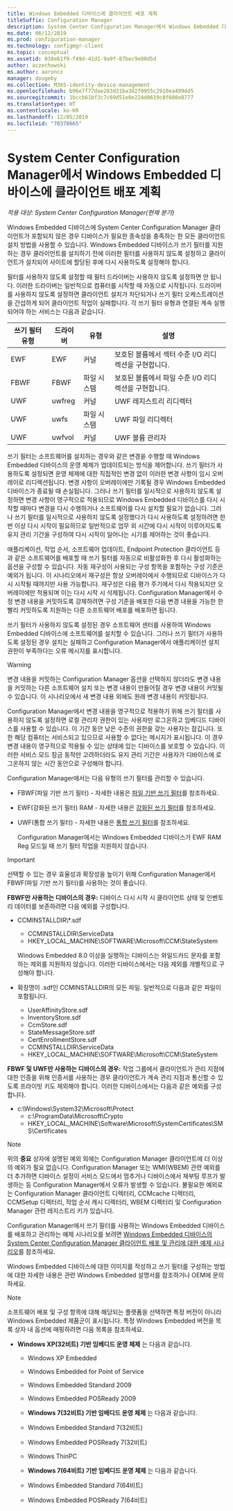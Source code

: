 ```yaml
---
title: Windows Embedded 디바이스에 클라이언트 배포 계획
titleSuffix: Configuration Manager
description: System Center Configuration Manager에서 Windows Embedded 디바이스에 클라이언트 배포를 계획합니다.
ms.date: 06/12/2019
ms.prod: configuration-manager
ms.technology: configmgr-client
ms.topic: conceptual
ms.assetid: 038e61f9-f49d-41d1-9a9f-87bec9e00d5d
author: aczechowski
ms.author: aaroncz
manager: dougeby
ms.collection: M365-identity-device-management
ms.openlocfilehash: b96e7f77dae283d31ba3d2f0955c2910ea499dd5
ms.sourcegitcommit: 1bccb61bf3c7c69d51e0e224d0619c8f608e8777
ms.translationtype: HT
ms.contentlocale: ko-KR
ms.lasthandoff: 12/05/2019
ms.locfileid: "70378665"
---
```

# <a name="planning-for-client-deployment-to-windows-embedded-devices-in-system-center-configuration-manager"></a>System Center Configuration Manager에서 Windows Embedded 디바이스에 클라이언트 배포 계획

*적용 대상: System Center Configuration Manager(현재 분기)*

<a name="BKMK_DeployClientEmbedded"></a> Windows Embedded 디바이스에 System Center Configuration Manager 클라이언트가 포함되지 않은 경우 디바이스가 필요한 종속성을 충족하는 한 모든 클라이언트 설치 방법을 사용할 수 있습니다. Windows Embedded 디바이스가 쓰기 필터를 지원하는 경우 클라이언트를 설치하기 전에 이러한 필터를 사용하지 않도록 설정하고 클라이언트가 설치되어 사이트에 할당된 후에 다시 사용하도록 설정해야 합니다.  

 필터를 사용하지 않도록 설정할 때 필터 드라이버는 사용하지 않도록 설정하면 안 됩니다. 이러한 드라이버는 일반적으로 컴퓨터를 시작할 때 자동으로 시작됩니다. 드라이버를 사용하지 않도록 설정하면 클라이언트 설치가 차단되거나 쓰기 필터 오케스트레이션을 간섭하게 되어 클라이언트 작업이 실패합니다. 각 쓰기 필터 유형과 연결된 계속 실행되어야 하는 서비스는 다음과 같습니다.  

|쓰기 필터 유형|드라이버|유형|설명|  
|-----------------------|------------|----------|-----------------|  
|EWF|EWF|커널|보호된 볼륨에서 섹터 수준 I/O 리디렉션을 구현합니다.|  
|FBWF|FBWF|파일 시스템|보호된 볼륨에서 파일 수준 I/O 리디렉션을 구현합니다.|  
|UWF|uwfreg|커널|UWF 레지스트리 리디렉터|  
|UWF|uwfs|파일 시스템|UWF 파일 리디렉터|  
|UWF|uwfvol|커널|UWF 볼륨 관리자|  

 쓰기 필터는 소프트웨어를 설치하는 경우와 같은 변경을 수행할 때 Windows Embedded 디바이스의 운영 체제가 업데이트되는 방식을 제어합니다. 쓰기 필터가 사용하도록 설정되면 운영 체제에 대한 직접적인 변경 없이 이러한 변경 사항이 임시 오버레이로 리디렉션됩니다. 변경 사항이 오버레이에만 기록될 경우 Windows Embedded 디바이스가 종료될 때 손실됩니다. 그러나 쓰기 필터를 일시적으로 사용하지 않도록 설정하면 변경 사항이 영구적으로 적용되므로 Windows Embedded 디바이스를 다시 시작할 때마다 변경을 다시 수행하거나 소프트웨어를 다시 설치할 필요가 없습니다. 그러나 쓰기 필터를 일시적으로 사용하지 않도록 설정했다가 다시 사용하도록 설정하려면 한 번 이상 다시 시작이 필요하므로 일반적으로 업무 외 시간에 다시 시작이 이루어지도록 유지 관리 기간을 구성하여 다시 시작이 일어나는 시기를 제어하는 것이 좋습니다.  

 애플리케이션, 작업 순서, 소프트웨어 업데이트, Endpoint Protection 클라이언트 등과 같은 소프트웨어를 배포할 때 쓰기 필터를 자동으로 비활성화한 후 다시 활성화하는 옵션을 구성할 수 있습니다. 자동 재구성이 사용되는 구성 항목을 포함하는 구성 기준은 예외가 됩니다. 이 시나리오에서 재구성은 항상 오버레이에서 수행되므로 디바이스가 다시 시작될 때까지만 사용 가능합니다. 재구성은 다음 평가 주기에서 다시 적용되지만 오버레이에만 적용되며 이는 다시 시작 시 삭제됩니다. Configuration Manager에서 수정 변경 내용을 커밋하도록 강제하려면 구성 기준을 배포한 다음 변경 내용을 가능한 한 빨리 커밋하도록 지원하는 다른 소프트웨어 배포를 배포하면 됩니다.  

 쓰기 필터가 사용하지 않도록 설정된 경우 소프트웨어 센터를 사용하여 Windows Embedded 디바이스에 소프트웨어를 설치할 수 있습니다. 그러나 쓰기 필터가 사용하도록 설정된 경우 설치는 실패하고 Configuration Manager에서 애플리케이션 설치 권한이 부족하다는 오류 메시지를 표시합니다.  

> [!WARNING]  
>  변경 내용을 커밋하는 Configuration Manager 옵션을 선택하지 않더라도 변경 내용을 커밋하는 다른 소프트웨어 설치 또는 변경 내용이 만들어질 경우 변경 내용이 커밋될 수 있습니다. 이 시나리오에서 새 변경 내용 외에도 원래 변경 내용이 커밋됩니다.  

 Configuration Manager에서 변경 내용을 영구적으로 적용하기 위해 쓰기 필터를 사용하지 않도록 설정하면 로컬 관리자 권한이 있는 사용자만 로그온하고 임베디드 디바이스를 사용할 수 있습니다. 이 기간 동안 낮은 수준의 권한을 갖는 사용자는 잠깁니다. 또한 해당 컴퓨터는 서비스되고 있으므로 사용할 수 없다는 메시지가 표시됩니다. 이 경우 변경 내용이 영구적으로 적용될 수 있는 상태에 있는 디바이스를 보호할 수 있습니다. 이러한 서비스 모드 잠금 동작만 고려하더라도 유지 관리 기간은 사용자가 디바이스에 로그온하지 않는 시간 동안으로 구성해야 합니다.  

 Configuration Manager에서는 다음 유형의 쓰기 필터를 관리할 수 있습니다.  

- FBWF(파일 기반 쓰기 필터) - 자세한 내용은 [파일 기반 쓰기 필터](https://go.microsoft.com/fwlink/?LinkID=204717)를 참조하세요.  

- EWF(강화된 쓰기 필터) RAM - 자세한 내용은 [강화된 쓰기 필터](https://go.microsoft.com/fwlink/?LinkId=204718)를 참조하세요.  

- UWF(통합 쓰기 필터) - 자세한 내용은 [통합 쓰기 필터](https://go.microsoft.com/fwlink/?LinkId=309236)를 참조하세요.  

  Configuration Manager에서는 Windows Embedded 디바이스가 EWF RAM Reg 모드일 때 쓰기 필터 작업을 지원하지 않습니다.  

> [!IMPORTANT]
>  선택할 수 있는 경우 효율성과 확장성을 높이기 위해 Configuration Manager에서 FBWF(파일 기반 쓰기 필터)를 사용하는 것이 좋습니다.
> 
> **FBWF만 사용하는 디바이스의 경우:** 디바이스 다시 시작 시 클라이언트 상태 및 인벤토리 데이터를 보존하려면 다음 예외를 구성합니다.  
> 
> - CCMINSTALLDIR\\\*.sdf  
>   -   CCMINSTALLDIR\ServiceData  
>   -   HKEY_LOCAL_MACHINE\SOFTWARE\Microsoft\CCM\StateSystem  
> 
>   Windows Embedded 8.0 이상을 실행하는 디바이스는 와일드카드 문자를 포함하는 제외를 지원하지 않습니다. 이러한 디바이스에서는 다음 제외를 개별적으로 구성해야 합니다.  
> 
> - 확장명이 .sdf인 CCMINSTALLDIR의 모든 파일. 일반적으로 다음과 같은 파일이 포함됩니다.  
> 
>   -   UserAffinityStore.sdf  
>   -   InventoryStore.sdf  
>   -   CcmStore.sdf  
>   -   StateMessageStore.sdf  
>   -   CertEnrollmentStore.sdf  
>   -   CCMINSTALLDIR\ServiceData  
>   -   HKEY_LOCAL_MACHINE\SOFTWARE\Microsoft\CCM\StateSystem  
> 
> **FBWF 및 UWF만 사용하는 디바이스의 경우:** 작업 그룹에서 클라이언트가 관리 지점에 대한 인증을 위해 인증서를 사용하는 경우 클라이언트가 계속 관리 지점과 통신할 수 있도록 프라이빗 키도 제외해야 합니다. 이러한 디바이스에서는 다음과 같은 예외를 구성합니다.  
> 
> - c:\Windows\System32\Microsoft\Protect  
>   -   c:\ProgramData\Microsoft\Crypto  
>   -   HKEY_LOCAL_MACHINE\Software\Microsoft\SystemCertificates\SMS\Certificates  

> [!NOTE]
> 위의 **중요** 상자에 설명된 예외 외에는 Configuration Manager 클라이언트에 더 이상의 예외가 필요 없습니다. Configuration Manager 또는 WMI(WBEM) 관련 예외를 더 추가하면 디바이스 설정이 서비스 모드에서 멈추거나 디바이스에서 재부팅 루프가 발생하는 등 Configuration Manager에서 오류가 발생할 수 있습니다. 불필요한 예외로는 Configuration Manager 클라이언트 디렉터리, CCMcache 디렉터리, CCMSetup 디렉터리, 작업 순서 캐시 디렉터리, WBEM 디렉터리 및 Configuration Manager 관련 레지스트리 키가 있습니다.

 Configuration Manager에서 쓰기 필터를 사용하는 Windows Embedded 디바이스를 배포하고 관리하는 예제 시나리오를 보려면 [Windows Embedded 디바이스의 System Center Configuration Manager 클라이언트 배포 및 관리에 대한 예제 시나리오](../../../../core/clients/deploy/example-scenario-for-deploying-and-managing-clients-on-windows-embedded-devices.md)를 참조하세요.  

 Windows Embedded 디바이스에 대한 이미지를 작성하고 쓰기 필터를 구성하는 방법에 대한 자세한 내용은 관련 Windows Embedded 설명서를 참조하거나 OEM에 문의하세요.  

> [!NOTE]
>  소프트웨어 배포 및 구성 항목에 대해 해당되는 플랫폼을 선택하면 특정 버전이 아니라 Windows Embedded 제품군이 표시됩니다. 특정 Windows Embedded 버전을 목록 상자 내 옵션에 매핑하려면 다음 목록을 참조하세요.  
> 
> - **Windows XP(32비트) 기반 임베디드 운영 체제** 는 다음과 같습니다.  
> 
>   -   Windows XP Embedded  
>   -   Windows Embedded for Point of Service  
>   -   Windows Embedded Standard 2009  
>   -   Windows Embedded POSReady 2009  
>   -   **Windows 7(32비트) 기반 임베디드 운영 체제** 는 다음과 같습니다.  
> 
>   -   Windows Embedded Standard 7(32비트)  
>   -   Windows Embedded POSReady 7(32비트)  
>   -   Windows ThinPC  
>   -   **Windows 7(64비트) 기반 임베디드 운영 체제** 는 다음과 같습니다.  
> 
>   -   Windows Embedded Standard 7(64비트)  
>   -   Windows Embedded POSReady 7(64비트)
